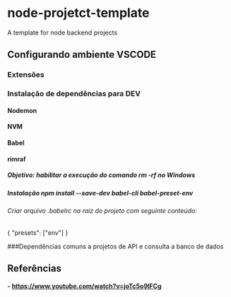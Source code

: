 # node-projetct-template
A template for node backend projects


## Configurando ambiente VSCODE
### Extensões

### Instalação de dependências para DEV
#### Nodemon
#### NVM
#### Babel
#### rimraf
##### Objetivo: habilitar a execução do comando rm -rf no Windows
##### Instalação npm install --save-dev babel-cli babel-preset-env
###### Criar arquivo  .babelrc na raiz do projeto com seguinte conteúdo:

{
  "presets": ["env"]
}

###Dependências comuns a projetos de API e consulta a banco de dados


## Referências
#### -  https://www.youtube.com/watch?v=joTc5o9lFCg
